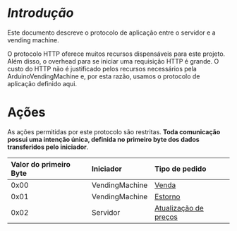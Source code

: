 ***Introdução***
==========

Este documento descreve o protocolo de aplicação entre o servidor e a vending machine. 

O protocolo HTTP oferece muitos recursos dispensáveis para este projeto. Além disso, o overhead para se iniciar uma requisição HTTP é grande. O custo do HTTP não é justificado pelos recursos necessários pela ArduinoVendingMachine e, por esta razão, usamos o protocolo de aplicação definido aqui.

Ações
=====

As ações permitidas por este protocolo são restritas. **Toda comunicação possui uma intenção única, definida no primeiro byte dos dados transferidos pelo iniciador**. 

| Valor do primeiro Byte | Iniciador | Tipo de pedido |
|:---------------------  |:--------  |:-------------- |
|0x00  | VendingMachine  | [Venda](Venda.md)
|0x01  | VendingMachine  | [Estorno](Estorno.md)
|0x02  | Servidor  | [Atualização de preços](AtualizacaoDePrecos.md)
